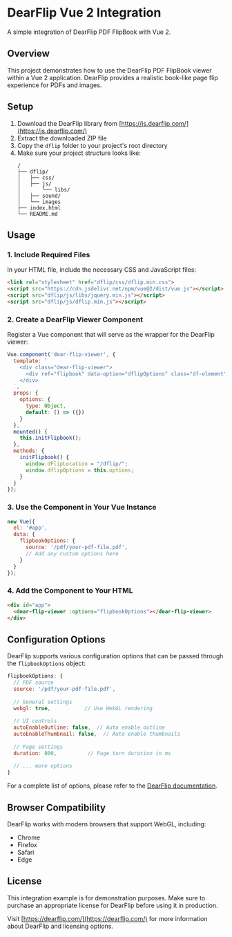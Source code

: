 # DearFlip Vue 2 Integration

A simple integration of DearFlip PDF FlipBook with Vue 2.

## Overview

This project demonstrates how to use the DearFlip PDF FlipBook viewer within a Vue 2 application. DearFlip provides a realistic book-like page flip experience for PDFs and images.

## Setup

1. Download the DearFlip library from [https://js.dearflip.com/](https://js.dearflip.com/)
2. Extract the downloaded ZIP file
3. Copy the `dflip` folder to your project's root directory
4. Make sure your project structure looks like:
   ```
   /
   ├── dflip/
   │   ├── css/
   │   ├── js/
   │       └── libs/
   │   ├── sound/
   │   └── images
   ├── index.html
   └── README.md
   ```

## Usage

### 1. Include Required Files

In your HTML file, include the necessary CSS and JavaScript files:

```html
<link rel="stylesheet" href="dflip/css/dflip.min.css">
<script src="https://cdn.jsdelivr.net/npm/vue@2/dist/vue.js"></script>
<script src="dflip/js/libs/jquery.min.js"></script>
<script src="dflip/js/dflip.min.js"></script>
```

### 2. Create a DearFlip Viewer Component

Register a Vue component that will serve as the wrapper for the DearFlip viewer:

```javascript
Vue.component('dear-flip-viewer', {
  template: `
    <div class="dear-flip-viewer">
      <div ref="flipbook" data-option="dflipOptions" class="df-element"></div>
    </div>
  `,
  props: {
    options: {
      type: Object,
      default: () => ({})
    }
  },
  mounted() {
    this.initFlipbook();
  },
  methods: {
    initFlipbook() {
      window.dFlipLocation = "/dflip/";
      window.dflipOptions = this.options;
    }
  }
});
```

### 3. Use the Component in Your Vue Instance

```javascript
new Vue({
  el: '#app',
  data: {
    flipbookOptions: {
      source: '/pdf/your-pdf-file.pdf',
      // Add any custom options here
    }
  }
});
```

### 4. Add the Component to Your HTML

```html
<div id="app">
  <dear-flip-viewer :options="flipbookOptions"></dear-flip-viewer>
</div>
```

## Configuration Options

DearFlip supports various configuration options that can be passed through the `flipbookOptions` object:

```javascript
flipbookOptions: {
  // PDF source
  source: '/pdf/your-pdf-file.pdf',
  
  // General settings
  webgl: true,           // Use WebGL rendering
  
  // UI controls
  autoEnableOutline: false,  // Auto enable outline
  autoEnableThumbnail: false,  // Auto enable thumbnails
  
  // Page settings
  duration: 800,          // Page turn duration in ms
  
  // ... more options
}
```

For a complete list of options, please refer to the [DearFlip documentation](https://dearflip.com/documentation/).

## Browser Compatibility

DearFlip works with modern browsers that support WebGL, including:
- Chrome
- Firefox
- Safari
- Edge

## License

This integration example is for demonstration purposes. Make sure to purchase an appropriate license for DearFlip before using it in production.

Visit [https://dearflip.com/](https://dearflip.com/) for more information about DearFlip and licensing options. 
